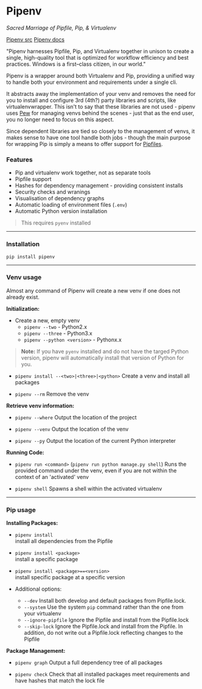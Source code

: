 # Pipenv
_Sacred Marriage of Pipfile, Pip, & Virtualenv_

[Pipenv src](https://github.com/kennethreitz/pipenv)
[Pipenv docs](https://pipenv.readthedocs.io/en/latest/)

"Pipenv harnesses Pipfile, Pip, and Virtualenv together in unison to create a single, high-quality tool that is optimized for workflow efficiency and best practices. Windows is a first–class citizen, in our world."

Pipenv is a wrapper around both Virtualenv and Pip, providing a unified way to handle both your environment and requirements under a single cli.

It abstracts away the implementation of your venv and removes the need for you to install and configure 3rd (4th?) party libraries and scripts, like virtualenvwrapper. This isn't to say that these libraries are not used - pipenv uses [Pew](https://github.com/berdario/pew) for managing venvs behind the scenes - just that as the end user, you no longer need to focus on this aspect. 

Since dependent libraries are tied so closely to the management of venvs, it makes sense to have one tool handle both jobs - though the main purpose for wrapping Pip is simply a means to offer support for [Pipfiles](https://github.com/pypa/pipfile).

### Features

* Pip and virtualenv work together, not as separate tools
* Pipfile support
* Hashes for dependency management - providing consistent installs
* Security checks and wranings
* Visualisation of dependency graphs
* Automatic loading of environment files (`.env`)
* Automatic Python version installation  
>This requires `pyenv` installed

--- 

### Installation

`pip install pipenv`

---

### Venv usage

Almost any command of Pipenv will create a new venv if one does not already exist.

**Initialization:**

* Create a new, empty venv
    - `pipenv --two` - Python2.x
    - `pipenv --three` - Python3.x
    - `pipenv --python <version>` - Pythonx.x

> **Note:** If you have `pyenv` installed and do not have the targed Python version, pipenv will automatically install that version of Python for you.

* `pipenv install --<two>|<three>|<python>`
Create a venv and install all packages

* `pipenv --rm`
Remove the venv

**Retrieve venv information:**

* `pipenv --where`
Output the location of the project

* `pipenv --venv`
Output the location of the venv

* `pipenv --py`
Output the location of the current Python interpreter

**Running Code:**

* `pipenv run <command>` (`pipenv run python manage.py shell`)
Runs the provided command under the venv, even if you are not within the context of an 'activated' venv

* `pipenv shell`
Spawns a shell within the activated virtualenv

---

### Pip usage

**Installing Packages:**

* `pipenv install`  
install all dependencies from the Pipfile

* `pipenv install <package>`  
install a specific package

* `pipenv install <package>==<version>`  
install specific package at a specific version

* Additional options:
    - `--dev`
    Install both develop and default packages from Pipfile.lock.
    - `--system`
    Use the system `pip` command rather than the one from your virtualenv
    - `--ignore-pipfile`
    Ignore the Pipfile and install from the Pipfile.lock
    - `--skip-lock`
    Ignore the Pipfile.lock and install from the Pipfile. In addition, do not write out a Pipfile.lock reflecting changes to the Pipfile

**Package Management:**

* `pipenv graph`
Output a full dependency tree of all packages

* `pipenv check`
Check that all installed packages meet requirements and have hashes that match the lock file
